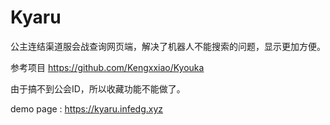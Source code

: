 # Kyaru

公主连结渠道服会战查询网页端，解决了机器人不能搜索的问题，显示更加方便。

参考项目 https://github.com/Kengxxiao/Kyouka

由于搞不到公会ID，所以收藏功能不能做了。

demo page : https://kyaru.infedg.xyz
